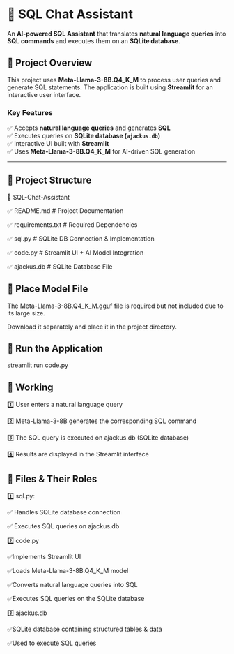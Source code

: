 # 🧠 SQL Chat Assistant  

An **AI-powered SQL Assistant** that translates **natural language queries** into **SQL commands** and executes them on an **SQLite database**.  

## 🚀 Project Overview  

This project uses **Meta-Llama-3-8B.Q4_K_M** to process user queries and generate SQL statements. The application is built using **Streamlit** for an interactive user interface.  

### **Key Features**  
✅ Accepts **natural language queries** and generates **SQL**  
✅ Executes queries on **SQLite database (`ajackus.db`)**  
✅ Interactive UI built with **Streamlit**  
✅ Uses **Meta-Llama-3-8B.Q4_K_M** for AI-driven SQL generation  

---

## 📂 Project Structure  

📁 SQL-Chat-Assistant 

✅ README.md # Project Documentation 

✅ requirements.txt # Required Dependencies

✅ sql.py # SQLite DB Connection & Implementation 

✅ code.py # Streamlit UI + AI Model Integration 

✅ ajackus.db # SQLite Database File 

## 📂 Place Model File

The Meta-Llama-3-8B.Q4_K_M.gguf file is required but not included due to its large size.

Download it separately and place it in the project directory.

## 📂 Run the Application

streamlit run code.py

## 📂 Working

1️⃣ User enters a natural language query

2️⃣ Meta-Llama-3-8B generates the corresponding SQL command

3️⃣ The SQL query is executed on ajackus.db (SQLite database)

4️⃣ Results are displayed in the Streamlit interface

## 📂 Files & Their Roles

1️⃣ sql.py: 

✅ Handles SQLite database connection

✅ Executes SQL queries on ajackus.db

2️⃣ code.py

✅Implements Streamlit UI

✅Loads Meta-Llama-3-8B.Q4_K_M model

✅Converts natural language queries into SQL

✅Executes SQL queries on the SQLite database

3️⃣ ajackus.db

✅SQLite database containing structured tables & data

✅Used to execute SQL queries


